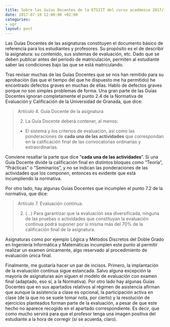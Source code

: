 ```yaml
---
title: Sobre las Guías Docentes de la ETSIIT del curso académico 2017/18
date: 2017-07-18 12:00:00 +02:00
categories:
- ugr
layout: post
---
```


Las Guías Docentes de las asignaturas constituyen el documento básico de referencia para los estudiantes y profesores. Su propósito es el de describir la asignatura: su contenido, sus sistemas de evaluación, etc. Dado que se deben publicar antes del período de matriculación, permiten al estudiante saber las condiciones bajo las que se está matriculando.

Tras revisar muchas de las Guías Docentes que se nos han remitido para su aprobación (las que el tiempo del que he dispuesto me ha permitido) he encontrado defectos graves en muchas de ellas. Hablo de defectos graves porque no son simples problemas de forma. Una gran parte de las Guías Docentes ignoran completamente el punto 2.4 de la Normativa de Evaluación y Calificación de la Universidad de Granada, que dice:

> Artículo 4. Guía Docente de la asignatura
>
> 2. La Guía Docente deberá contener, al menos:
>
>   - El sistema y los criterios de evaluación, así como las ponderaciones de **cada una de las actividades** que correspondan en la calificación final de las convocatorias ordinarias y extraordinarias.

Conviene resaltar la parte que dice “**cada una de las actividades**”. Si una Guía Docente divide la calificación final en distintos bloques como “Teoría”, “Prácticas” o “Seminarios”, y no se indican las ponderaciones de las actividades que los componen, entonces es evidente que está incumpliendo la normativa.

Por otro lado, hay algunas Guías Docentes que incumplen el punto 7.2 de la normativa, que dice:

> Artículo 7. Evaluación continua.
>
> 2. (...) Para garantizar que la evaluación sea diversificada, ninguna de las pruebas o actividades que constituyan la evaluación continua podrá suponer por si misma más del 70% de la calificación final de la asignatura.

Asignaturas como por ejemplo Lógica y Métodos Discretos del Doble Grado en Ingeniería Informática y Matemáticas incumplen este punto al permitir realizar un examen únicamente, algo reservado al procedimiento de evaluación única final.

Finalmente, me gustaría hacer un par de incisos. Primero, la implantación de la evaluación continua sigue estancada. Salvo alguna excepción la mayoría de asignaturas aún siguen el modelo de evaluación con examen final (adaptado, eso sí, a la Normativa). Por otro lado hay algunas Guías Docentes que en sus apartados relativos al régimen de asistencia afirman que aunque la asistencia a clase es opcional, la participación activa en clase (de la que no se suele tomar nota, por cierto) y la resolución de ejercicios planteados forman parte de la evaluación, a pesar de que este hecho no aparece recogido en el apartado correspondiente. Es decir, que como mucho servirá para que el profesor tenga una imagen positiva del estudiante a la hora de corregir (si se acuerda, claro).

